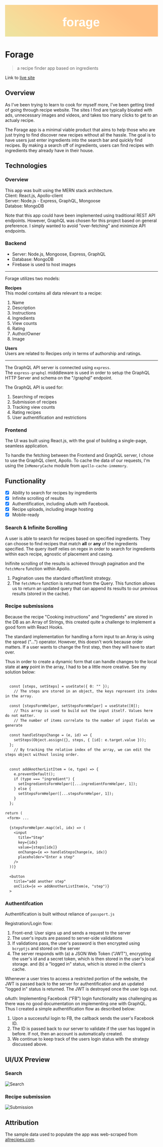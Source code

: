 ![logo](/images/logo.png?raw=true "forage")

# Forage
> a recipe finder app based on ingredients


Link to [live site](https://forage.toantra.io)

## Overview

As I've been trying to learn to cook for myself more, I've been getting tired of going through recipe website.
The sites I find are typically bloated with ads, unnecessary images and videos, 
and takes too many clicks to get to an actualy recipe.

The Forage app is a minimal viable product that aims to help those who are just trying to find discover 
new recipes without all the hassle. The goal is to have users just enter ingredients into the search 
bar and quickly find recipes. By making a search off of ingredients, users can find recipes with ingredients 
they already have in their house.

## Technologies

### Overview
This app was built using the MERN stack architecture.  
Client: React.js, Apollo-client  
Server: Node.js - Express, GraphQL, Mongoose  
Databse: MongoDB  

Note that this app could have been implemented using traditional REST API endpoints.
However, GraphQL was chosen for this project based on general preference. 
I simply wanted to avoid "over-fetching" and minimize API endpoints.

### Backend
- Server: Node.js, Mongoose, Express, GraphQL
- Database: MongoDB
- Firebase is used to host images

---
Forage utilizes two models:  
  
**Recipes**  
This model contains all data relevant to a recipe:
1. Name
2. Description
3. Instructions
4. Ingredients
5. View counts
6. Rating
7. Author/Owner
8. Image

**Users**    
Users are related to Recipes only in terms of authorship and ratings.  
  
---

The GraphQL API server is connected using ``express``.  
The ``express-graphql`` midddleware is used in order to setup the GraphQL HTTP Server and schema on the "/graphql" endpoint.
  
The GraphQL API is used for:
1. Searching of recipes
2. Submission of recipes
3. Tracking view counts
4. Rating recipes
5. User authentification and restrictions

### Frontend
The UI was built using React.js, with the goal of building a single-page, seamless application.

To handle the fetching between the Frontend and GraphQL server, I chose to use the GraphQL client, Apollo.
To cache the data of our requests, I'm using the ``InMemoryCache`` module from ``apollo-cache-inmemory``.

## Functionality

- [x] Ability to search for recipes by ingredients
- [x] Infinite scrolling of results
- [x] Authentification, including oAuth with Facebook.
- [x] Recipe uploads, including image hosting
- [x] Mobile-ready

### Search & Infinite Scrolling
A user is able to search for recipes based on specified ingredients. They can choose to find recipes that match
**all** or **any** of the ingredients specified. The query itself relies on regex in order to search for ingredients within each recipe, agnostic of placement and casing.

Inifinite scrolling of the results is achieved through pagination and the ``fetchMore`` function within Apollo.
1. Pagination uses the standard offset/limit strategy.
2. The ``fetchMore`` function is returned from the Query. 
This function allows us to return an updated query that can append its results to our previous results (stored in the cache).

### Recipe submissions
Because the recipe "Cooking instructions" and "Ingredients" are stored in the DB as an Array of Strings,
this created quite a challenge to implement a good form with React Hooks.

The standard implementation for handling a form input to an Array is using the spread ("...") operator.
However, this doesn't work because order matters. If a user wants to change the first step, 
then they will have to start over.

Thus in order to create a dynamic form that can handle changes to the local state at **any** point in the array, I had to be a little more creative.
See my solution below:

```
  
  const [steps, setSteps] = useState({ 0: "" });
    // The steps are stored in an object, the keys represent its index in the array.
    
  const [stepsFormHelper, setStepsFormHelper] = useState([0]);
    // This array is used to build out the input itself. Values here do not matter. 
    // The number of items correlate to the number of input fields we generate   
  
  const handleStepsChange = (e, id) => {
    setSteps(Object.assign({}, steps, { [id]: e.target.value }));
  };
    // By tracking the relative index of the array, we can edit the steps object without losing order.
  
  
  const addAnotherListItem = (e, type) => {
    e.preventDefault();
    if (type === "ingredient") {
      setIngredientsFormHelper([...ingredientFormHelper, 1]);
    } else {
      setStepsFormHelper([...stepsFormHelper, 1]);
    }
  };

return (
 <form> ... 
  
  {stepsFormHelper.map((el, idx) => (
    <input
      title="Step"
      key={idx}
      value={steps[idx]}
      onChange={e => handleStepsChange(e, idx)}
      placeholder="Enter a step"
    />
  ))}
  
  <button
    title="add another step"
    onClick={e => addAnotherListItem(e, "step")}
  >
```

### Authentifcation 

Authentification is built without reliance of ``passport.js``

Registration/Login flow: 
1. Front-end: User signs up and sends a request to the server
2. The user's inputs are passed to server-side validations
3. If validations pass, the user's password is then encrypted using ``bcryptjs`` and stored on the server
4. The server responds with
(a) a JSON Web Token ("JWT"), encrypting the user's id and a secret token, which is then stored in the user's local storage.
and (b) a "logged in" status, which is stored in the client's cache.

Whenever a user tries to access a restricted portion of the website, the JWT is passed back to the server for authentification and an updated "logged in" status is returned.
The JWT is destroyed once the user logs out.

oAuth: Implementing Facebook ("FB") login functionality was challenging as there was no good documentation on implementing one with GraphQL.
Thus I created a simple authentification flow as described below:
1. Upon a successful login to FB, the callback sends the user's Facebook ID. 
2. The ID is passed back to our server to validate if the user has logged in before. If not, then an account is automatically created.
3. We continue to keep track of the users login status with the strategy discussed above.

## UI/UX Preview

### Search
![Search](https://firebasestorage.googleapis.com/v0/b/recipeapp-258123.appspot.com/o/search.gif?alt=media&token=4911918e-efb1-477d-a9b7-9febba08389c)

### Recipe submission
![Submission](https://firebasestorage.googleapis.com/v0/b/recipeapp-258123.appspot.com/o/submit.gif?alt=media&token=cfae34bc-8510-466c-a73e-1e28c0b29f32)

## Attribution
The sample data used to populate the app was web-scraped from [allrecipes.com](allrecipes.com/).